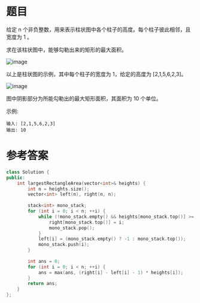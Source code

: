 # 题目

给定 n 个非负整数，用来表示柱状图中各个柱子的高度。每个柱子彼此相邻，且宽度为 1 。

求在该柱状图中，能够勾勒出来的矩形的最大面积。

![image](https://user-images.githubusercontent.com/59190045/125074076-6585b880-e0ef-11eb-8a22-381cee619f6b.png)

以上是柱状图的示例，其中每个柱子的宽度为 1，给定的高度为 [2,1,5,6,2,3]。
 
![image](https://user-images.githubusercontent.com/59190045/125074097-6a4a6c80-e0ef-11eb-8bdb-c2878d53fe03.png)

图中阴影部分为所能勾勒出的最大矩形面积，其面积为 10 个单位。

示例:

    输入: [2,1,5,6,2,3]
    输出: 10
# 参考答案
```c++
class Solution {
public:
    int largestRectangleArea(vector<int>& heights) {
        int n = heights.size();
        vector<int> left(n), right(n, n);
        
        stack<int> mono_stack;
        for (int i = 0; i < n; ++i) {
            while (!mono_stack.empty() && heights[mono_stack.top()] >= heights[i]) {
                right[mono_stack.top()] = i;
                mono_stack.pop();
            }
            left[i] = (mono_stack.empty() ? -1 : mono_stack.top());
            mono_stack.push(i);
        }
        
        int ans = 0;
        for (int i = 0; i < n; ++i) {
            ans = max(ans, (right[i] - left[i] - 1) * heights[i]);
        }
        return ans;
    }
};
